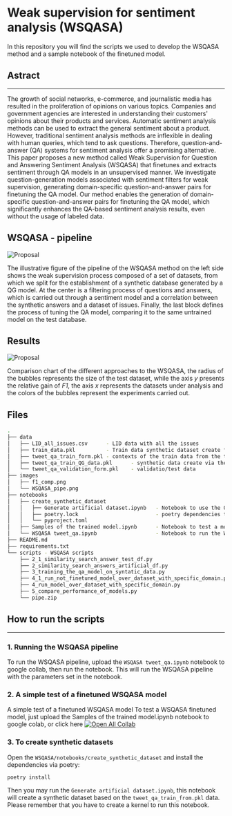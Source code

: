 # Weak supervision for sentiment analysis (WSQASA)


In this repository you will find the scripts we used to develop the WSQASA method and a sample notebook of the finetuned model.


## Astract
---

The growth of social networks, e-commerce, and journalistic media has resulted in the proliferation of opinions on various topics. Companies and government agencies are interested in understanding their customers' opinions about their products and services. Automatic sentiment analysis methods can be used to extract the general sentiment about a product. However, traditional sentiment analysis methods are inflexible in dealing with human queries, which tend to ask questions. Therefore, question-and-answer (QA) systems for sentiment analysis offer a promising alternative. This paper proposes a new method called Weak Supervision for Question and Answering Sentiment Analysis (WSQASA) that finetunes and extracts sentiment through QA models in an unsupervised manner. We investigate question-generation models associated with sentiment filters for weak supervision, generating domain-specific question-and-answer pairs for finetuning the QA model. Our method enables the generation of domain-specific question-and-answer pairs for finetuning the QA model, which significantly enhances the QA-based sentiment analysis results, even without the usage of labeled data.

## WSQASA - pipeline
![Proposal](https://anonymous.4open.science/r/WSQASA-6F16/images/WSQASA_pipe.png)

<p>The illustrative figure of the pipeline of the WSQASA method on the left side shows the weak supervision process composed of a set of datasets, from which we split for the establishment of a synthetic database generated by a QG model. At the center is a filtering process of questions and answers, which is carried out through a sentiment model and a correlation between the synthetic answers and a dataset of issues. Finally, the last block defines the process of tuning the QA model, comparing it to the same untrained model on the test database.</p>

## Results
![Proposal](https://anonymous.4open.science/r/WSQASA-6F16/images/f1_comp.png)

<p>Comparison chart of the different approaches to the WSQASA, the radius of the bubbles represents the size of the test dataset, while the axis <i>y</i> presents the relative gain of <i>F1</i>, the axis <i>x</i> represents the datasets under analysis and the colors of the bubbles represent the experiments carried out.</p>

## Files 

```bash
.
├── data
│   ├── LID_all_issues.csv      - LID data with all the issues
│   ├── train_data.pkl          - Train data synthetic dataset create from the QG process over all the datasets
│   ├── tweet_qa_train_form.pkl - contexts of the train data from the tweet_qa
│   ├── tweet_qa_train_QG_data.pkl      - synthetic data create via the QG process
│   └── tweet_qa_validation_form.pkl    - validatio/test data 
├── images 
│   ├── f1_comp.png
│   └── WSQASA_pipe.png
├── notebooks
│   ├── create_synthetic_dataset
│   │   ├── Generate artificial dataset.ipynb   - Notebook to use the QG pipeline
│   │   ├── poetry.lock                         - poetry dependencies to run this notebook
│   │   └── pyproject.toml                      
│   ├── Samples of the trained model.ipynb      - Notebook to test a model finetuned via WSQASA, should be uploaded to google collab 
│   └── WSQASA tweet_qa.ipynb                   - Notebook to run the WSQASA pipeline should be uploaded to google collab 
├── README.md
├── requirements.txt
└── scripts - WSQASA scripts
    ├── 2_1_similarity_search_answer_test_df.py
    ├── 2_similarity_search_answers_artificial_df.py
    ├── 3_training_the_qa_model_on_syntatic_data.py
    ├── 4_1_run_not_finetuned_model_over_dataset_with_specific_domain.py
    ├── 4_run_model_over_dataset_with_specific_domain.py
    ├── 5_compare_performance_of_models.py
    └── pipe.zip
```

## How to run the scripts
---
### 1. Running the WSQASA pipeline

To run the WSQASA pipeline, upload the `WSQASA tweet_qa.ipynb` notebook to google collab, then run the notebook. This will run the WSQASA pipeline with the parameters set in the notebook.

### 2. A simple test of a finetuned WSQASA model

A simple test of a finetuned WSQASA model To test a WSQASA finetuned model, just upload the Samples of the trained model.ipynb notebook to google colab, or click here [![Open All Collab](https://colab.research.google.com/assets/colab-badge.svg)](https://colab.research.google.com/drive/18UAi02C9vEo0fMiMEcjnQc-GNfFYyoXa?usp=share_link)

### 3. To create synthetic datasets


Open the `WSQASA/notebooks/create_synthetic_dataset` and install the dependencies via poetry:

```shell
poetry install  
```

Then you may run the `Generate artificial dataset.ipynb`, this notebook will create a synthetic dataset based on the `tweet_qa_train_from.pkl` data. Please remember that you have to create a kernel to run this notebook.
